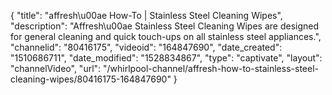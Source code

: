 {
    "title": "affresh\u00ae How-To | Stainless Steel Cleaning Wipes",
    "description": "Affresh\u00ae Stainless Steel Cleaning Wipes are designed for general cleaning and quick touch-ups on all stainless steel appliances.",
    "channelid": "80416175",
    "videoid": "164847690",
    "date_created": "1510686711",
    "date_modified": "1528834867",
    "type": "captivate",
    "layout": "channelVideo",
    "url": "\/whirlpool-channel\/affresh-how-to-stainless-steel-cleaning-wipes\/80416175-164847690"
}
